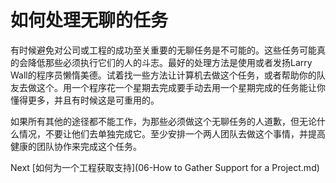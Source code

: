 # 如何处理无聊的任务

有时候避免对公司或工程的成功至关重要的无聊任务是不可能的。这些任务可能真的会降低那些必须执行它们的人的斗志。最好的处理方法是使用或者发扬Larry Wall的程序员懒惰美德。试着找一些方法让计算机去做这个任务，或者帮助你的队友去做这个。用一个程序花一个星期去完成要手动去用一个星期完成的任务能让你懂得更多，并且有时候这是可重用的。

如果所有其他的途径都不能工作，为那些必须做这个无聊任务的人道歉，但无论什么情况，不要让他们去单独完成它。至少安排一个两人团队去做这个事情，并提高健康的团队协作来完成这个任务。

Next [如何为一个工程获取支持](06-How to Gather Support for a Project.md)

